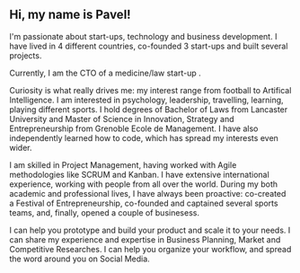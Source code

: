 ## Hi, my name is Pavel!

I'm passionate about start-ups, technology and business development. I have lived in 4 different countries, co-founded 3 start-ups and built several projects.

Currently, I am the CTO of a medicine/law start-up .

Curiosity is what really drives me: my interest range from football to Artifical Intelligence. I am interested in psychology, leadership, travelling, learning, playing different sports.
I hold degrees of Bachelor of Laws from Lancaster University and Master of Science in Innovation, Strategy and Entrepreneurship from Grenoble Ecole de Management.
I have also independently learned how to code, which has spread my interests even wider.


I am skilled in Project Management, having worked with Agile methodologies like SCRUM and Kanban. I have extensive international experience, working with people from all over the world. During my both academic and professional lives, I have always been proactive: co-created a Festival of Entrepreneurship, co-founded and captained several sports teams, and, finally, opened a couple of businesess.


I can help you prototype and build your product and scale it to your needs. I can share my experience and expertise in Business Planning, Market and Competitive Researches. I can help you organize your workflow, and spread the word around you on Social Media.


